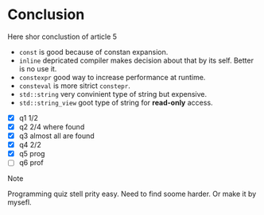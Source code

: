 # Conclusion

Here shor conclustion of article 5

- `const` is good because of constan expansion.
- `inline` depricated compiler makes decision about that by its self. Better is no use it.
- `constexpr` good way to increase performance at runtime.
- `consteval` is more sitrict `constepr`.
- `std::string` very convinient type of string but expensive.
- `std::string_view` goot type of string for **read-only** access.

- [x] q1 1/2
- [x] q2 2/4 where found
- [x] q3 almost all are found
- [x] q4 2/2
- [x] q5 prog
- [ ] q6 prof

> [!note]
> Programming quiz stell prity easy. Need to find soome harder.
> Or make it by mysefl.
